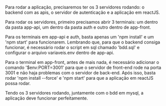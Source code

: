 Para rodar a aplicação, precisaremos ter os 3 servidores rodando: o backend com as apis, o servidor de autenticação e a aplicação em reactJS.

Para rodar os servidores, primeiro precisamos abrir 3 terminais: um dentro da pasta app-api, um dentro da pasta auth e outro dentro de app-front.

Para os terminais em app-api e auth, basta apenas um 'npm install' e um 'npm start' para funcionarem. Lembrando que, para que o backend consiga funcionar, é necessário rodar o script em sql chamado 'bdd.sql' e configurar o arquivo variaveis.env dentro de app-api.

Para o terminal em app-front, antes de mais nada, é necessário adicionar o comando '$env:PORT=3001' para que o servidor de front-end rode na porta 3001 e não haja problemas com o servidor de back-end. Após isso, basta rodar 'npm install --force' e 'npm start' para que a aplicação em reactJS possa rodar.

Tendo os 3 servidores rodando, juntamente com o bdd em mysql, a aplicação deve funcionar perfeitamente.
